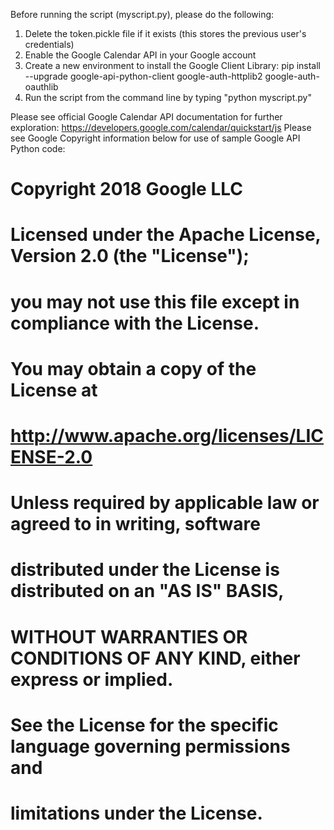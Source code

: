 
Before running the script (myscript.py), please do the following:

1. Delete the token.pickle file if it exists (this stores the previous user's credentials)
2. Enable the Google Calendar API in your Google account
3. Create a new environment to install the Google Client Library: pip install --upgrade google-api-python-client google-auth-httplib2 google-auth-oauthlib
4. Run the script from the command line by typing "python myscript.py"

Please see official Google Calendar API documentation for further exploration: https://developers.google.com/calendar/quickstart/js
Please see Google Copyright information below for use of sample Google API Python code:

# Copyright 2018 Google LLC
#
# Licensed under the Apache License, Version 2.0 (the "License");
# you may not use this file except in compliance with the License.
# You may obtain a copy of the License at
#
# http://www.apache.org/licenses/LICENSE-2.0
#
# Unless required by applicable law or agreed to in writing, software
# distributed under the License is distributed on an "AS IS" BASIS,
# WITHOUT WARRANTIES OR CONDITIONS OF ANY KIND, either express or implied.
# See the License for the specific language governing permissions and
# limitations under the License.
